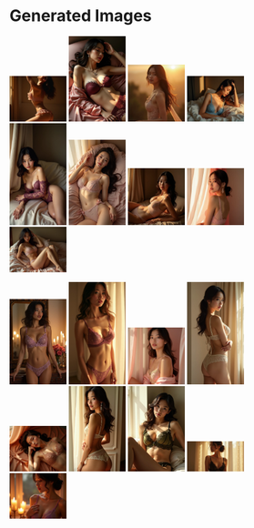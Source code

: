 # Generated Images



<img src="2025_07_28_01.webp" width="100"/> <img src="2025_07_28_02.webp" width="100"/> <img src="2025_07_28_03.webp" width="100"/> <img src="2025_07_28_04.webp" width="100"/> <img src="2025_07_28_05.webp" width="100"/> <img src="2025_07_28_06.webp" width="100"/> <img src="2025_07_28_07.webp" width="100"/> <img src="2025_07_28_08.webp" width="100"/> <img src="2025_07_28_09.webp" width="100"/>

<img src="2025_07_28_10.webp" width="100"/> <img src="2025_07_28_11.webp" width="100"/> <img src="2025_07_28_12.webp" width="100"/> <img src="2025_07_28_13.webp" width="100"/> <img src="2025_07_28_14.webp" width="100"/> <img src="2025_07_28_15.webp" width="100"/> <img src="2025_07_28_16.webp" width="100"/> <img src="2025_07_28_17.webp" width="100"/> <img src="2025_07_28_18.webp" width="100"/>